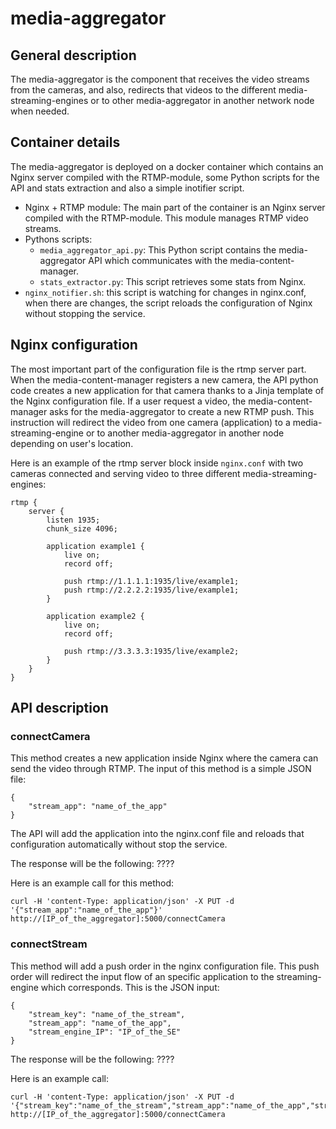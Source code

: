 # media-aggregator
## General description
The media-aggregator is the component that receives the video streams 
from the cameras, and also, redirects that videos to the different 
media-streaming-engines or to other media-aggregator in another network 
node when needed.

## Container details 
The media-aggregator is deployed on a docker container which contains an
Nginx server compiled with the RTMP-module, some Python scripts for the API
and stats extraction and also a simple inotifier script. 
* Nginx + RTMP module: The main part of the container is an Nginx server
compiled with the RTMP-module. This module manages RTMP video streams. 
* Pythons scripts: 
    * ```media_aggregator_api.py```: This Python script contains the media-aggregator
    API which communicates with the media-content-manager.
    * ```stats_extractor.py```: This script retrieves some stats from Nginx.
* ```nginx_notifier.sh```: this script is watching for changes in nginx.conf, when 
there are changes, the script reloads the configuration of Nginx 
without stopping the service.

## Nginx configuration
The most important part of the configuration file is the rtmp server part. 
When the media-content-manager registers a new camera, the API python code
creates a new application for that camera thanks to a Jinja template of
the Nginx configuration file. If a user request a video, the media-content-manager
asks for the media-aggregator to create a new RTMP push. This instruction 
will redirect the video from one camera (application) to a media-streaming-engine
or to another media-aggregator in another node depending on user's location. 

Here is an example of the rtmp server block inside ```nginx.conf``` with two cameras connected 
and serving video to three different media-streaming-engines:
```
rtmp {
    server {
        listen 1935;
        chunk_size 4096;

        application example1 {
            live on;
            record off;
            
            push rtmp://1.1.1.1:1935/live/example1;
            push rtmp://2.2.2.2:1935/live/example1;
        }
        
        application example2 {
            live on;
            record off;
            
            push rtmp://3.3.3.3:1935/live/example2;
        }
    }
}
```

## API description
### connectCamera
This method creates a new application inside Nginx where the camera can send the video through RTMP. The input of this method is a simple JSON file:

    {
		"stream_app": "name_of_the_app"
	}

The API will add the application into the nginx.conf file and reloads that configuration automatically without stop the service. 

The response will be the following: ????

Here is an example call for this method:

    curl -H 'content-Type: application/json' -X PUT -d '{"stream_app":"name_of_the_app"}' http://[IP_of_the_aggregator]:5000/connectCamera

### connectStream
This method will add a push order in the nginx configuration file. This push order will redirect the input flow of an specific application to the streaming-engine which corresponds. This is the JSON input:

    {
		"stream_key": "name_of_the_stream",
		"stream_app": "name_of_the_app",
		"stream_engine_IP": "IP_of_the_SE"
	}
    
The response will be the following: ????

Here is an example call:

    curl -H 'content-Type: application/json' -X PUT -d '{"stream_key":"name_of_the_stream","stream_app":"name_of_the_app","stream_engine_IP":"IP_of_the_SE"}' http://[IP_of_the_aggregator]:5000/connectCamera



    

    
